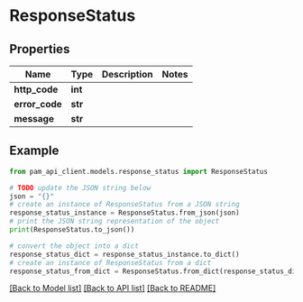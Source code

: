 # ResponseStatus


## Properties

Name | Type | Description | Notes
------------ | ------------- | ------------- | -------------
**http_code** | **int** |  | 
**error_code** | **str** |  | 
**message** | **str** |  | 

## Example

```python
from pam_api_client.models.response_status import ResponseStatus

# TODO update the JSON string below
json = "{}"
# create an instance of ResponseStatus from a JSON string
response_status_instance = ResponseStatus.from_json(json)
# print the JSON string representation of the object
print(ResponseStatus.to_json())

# convert the object into a dict
response_status_dict = response_status_instance.to_dict()
# create an instance of ResponseStatus from a dict
response_status_from_dict = ResponseStatus.from_dict(response_status_dict)
```
[[Back to Model list]](../README.md#documentation-for-models) [[Back to API list]](../README.md#documentation-for-api-endpoints) [[Back to README]](../README.md)


